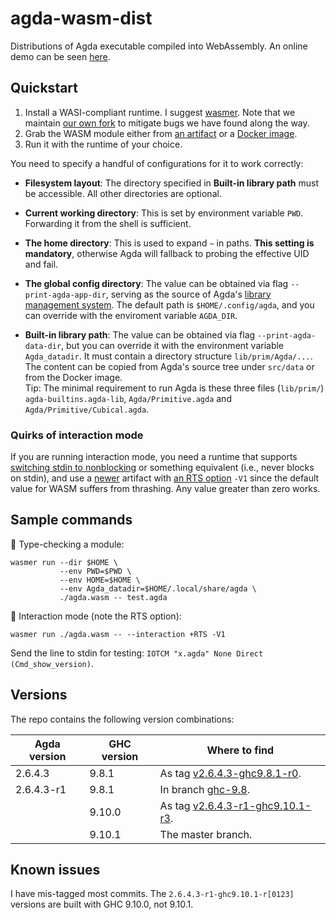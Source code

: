 # agda-wasm-dist

Distributions of Agda executable compiled into WebAssembly. An online demo can be seen [here](https://observablehq.com/@qbane/agda-web).

## Quickstart

1. Install a WASI-compliant runtime. I suggest [wasmer](https://wasmer.io/). Note that we maintain [our own fork](https://github.com/agda-web/wasmer) to mitigate bugs we have found along the way.
2. Grab the WASM module either from [an artifact](https://github.com/agda-web/agda-wasm-dist/actions) or a [Docker image](https://github.com/agda-web/agda-wasm-dist/pkgs/container/agda-wasm-dist).
3. Run it with the runtime of your choice.

You need to specify a handful of configurations for it to work correctly:

- **Filesystem layout**: The directory specified in **Built-in library path** must be accessible. All other directories are optional.

- **Current working directory**: This is set by environment variable `PWD`. Forwarding it from the shell is sufficient.

- **The home directory**: This is used to expand `~` in paths. **This setting is mandatory**, otherwise Agda will fallback to probing the effective UID and fail.

- **The global config directory**: The value can be obtained via flag `--print-agda-app-dir`, serving as the source of Agda's [library management system](https://agda.readthedocs.io/en/latest/tools/package-system.html#package-system). The default path is `$HOME/.config/agda`, and you can override with the enviroment variable `AGDA_DIR`.

- **Built-in library path**: The value can be obtained via flag `--print-agda-data-dir`, but you can override it with the environment variable `Agda_datadir`. It must contain a directory structure `lib/prim/Agda/...`. The content can be copied from Agda's source tree under `src/data` or from the Docker image. \
  Tip: The minimal requirement to run Agda is these three files (`lib/prim/`) `agda-builtins.agda-lib`, `Agda/Primitive.agda` and `Agda/Primitive/Cubical.agda`.

### Quirks of interaction mode

If you are running interaction mode, you need a runtime that supports [switching stdin to nonblocking](https://hackmd.io/@q/wasi-nonblocking-stdin) or something equivalent (i.e., never blocks on stdin), and use a [newer](https://github.com/agda-web/agda-wasm-dist/commit/a3d2a3112960a27ac51bd8a9e0a41c342a97dca3) artifact with [an RTS option](https://downloads.haskell.org/ghc/9.8.1/docs/users_guide/profiling.html#rts-flag--V%20%E2%9F%A8secs%E2%9F%A9) `-V1` since the default value for WASM suffers from thrashing. Any value greater than zero works.

## Sample commands

🔖 Type-checking a module:

```
wasmer run --dir $HOME \
           --env PWD=$PWD \
           --env HOME=$HOME \
           --env Agda_datadir=$HOME/.local/share/agda \
           ./agda.wasm -- test.agda
```

🔖 Interaction mode (note the RTS option):

```
wasmer run ./agda.wasm -- --interaction +RTS -V1
```

Send the line to stdin for testing: `IOTCM "x.agda" None Direct (Cmd_show_version)`.

## Versions

The repo contains the following version combinations:

| Agda version | GHC version | Where to find |
|--------------|-------------|---------------|
| 2.6.4.3      | 9.8.1       | As tag [v2.6.4.3-ghc9.8.1-r0](https://github.com/agda-web/agda-wasm-dist/releases/tag/v2.6.4.3-ghc9.8.1-r0).
| 2.6.4.3-r1   | 9.8.1       | In branch [ghc-9.8](https://github.com/agda-web/agda-wasm-dist/tree/ghc-9.8).
|              | 9.10.0      | As tag [v2.6.4.3-r1-ghc9.10.1-r3](https://github.com/agda-web/agda-wasm-dist/releases/tag/v2.6.4.3-r1-ghc9.10.1-r3).
|              | 9.10.1      | The master branch.

## Known issues

I have mis-tagged most commits. The `2.6.4.3-r1-ghc9.10.1-r[0123]` versions are built with GHC 9.10.0, not 9.10.1.
